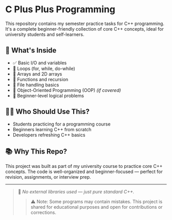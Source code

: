 # C Plus Plus Programming

This repository contains my semester practice tasks for C++ programming. It's a complete beginner-friendly collection of core C++ concepts, ideal for university students and self-learners.

## 🔹 What's Inside
- ✅ Basic I/O and variables  
- 🔄 Loops (for, while, do-while)  
- 🧮 Arrays and 2D arrays  
- 🔧 Functions and recursion  
- 📂 File handling basics  
- 🧱 Object-Oriented Programming (OOP) *(if covered)*  
- 🚀 Beginner-level logical problems

## 👨‍🎓 Who Should Use This?
- Students practicing for a programming course  
- Beginners learning C++ from scratch  
- Developers refreshing C++ basics  

## 📚 Why This Repo?
This project was built as part of my university course to practice core C++ concepts. The code is well-organized and beginner-focused — perfect for revision, assignments, or interview prep.

---

> 📌 *No external libraries used — just pure standard C++.*
> > ⚠️ Note: Some programs may contain mistakes. This project is shared for educational purposes and open for contributions or corrections.

